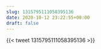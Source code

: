 ```yaml
---
slug: 1315795111058395136
date: 2020-10-12 23:22:55+00:00
draft: false
---
```


{{< tweet 1315795111058395136 >}}
